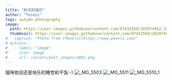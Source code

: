 ```yaml
---
title: "秋天的尾巴"
author: "Toseic"
tags: autumn photography
image: 
  path: https://user-images.githubusercontent.com/97432569/203974952-3a5591a1-9a91-43bc-b580-06af8ca44b67.JPG
  thumbnail: https://user-images.githubusercontent.com/97432569/203974952-3a5591a1-9a91-43bc-b580-06af8ca44b67.JPG
#   caption: "Photo from [Pexels](https://www.pexels.com)"
# actions:
#   - label: "image"
#     icon: image
#     url: /assets/post_images/a001.png
---
```

猫咪依旧还是快乐的睡觉和干饭:-)
![_MG_5503](https://user-images.githubusercontent.com/97432569/203974952-3a5591a1-9a91-43bc-b580-06af8ca44b67.JPG)
![_MG_5511](https://user-images.githubusercontent.com/97432569/203974974-0eb97183-128d-443a-b757-90ced9f7e2f0.JPG)
![_MG_5510_1](https://user-images.githubusercontent.com/97432569/203974989-538c1d2c-4fce-460f-8ac6-4d3e1e540182.JPG)
